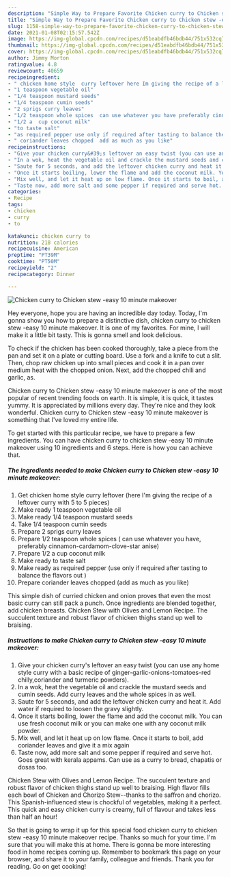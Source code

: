 ```yaml
---
description: "Simple Way to Prepare Favorite Chicken curry to Chicken stew -easy 10 minute makeover"
title: "Simple Way to Prepare Favorite Chicken curry to Chicken stew -easy 10 minute makeover"
slug: 1158-simple-way-to-prepare-favorite-chicken-curry-to-chicken-stew-easy-10-minute-makeover
date: 2021-01-08T02:15:57.542Z
image: https://img-global.cpcdn.com/recipes/d51eabdfb46bdb44/751x532cq70/chicken-curry-to-chicken-stew-easy-10-minute-makeover-recipe-main-photo.jpg
thumbnail: https://img-global.cpcdn.com/recipes/d51eabdfb46bdb44/751x532cq70/chicken-curry-to-chicken-stew-easy-10-minute-makeover-recipe-main-photo.jpg
cover: https://img-global.cpcdn.com/recipes/d51eabdfb46bdb44/751x532cq70/chicken-curry-to-chicken-stew-easy-10-minute-makeover-recipe-main-photo.jpg
author: Jimmy Morton
ratingvalue: 4.8
reviewcount: 40659
recipeingredient:
- " chicken home style  curry leftover here Im giving the recipe of a leftover curry with 5 to 5 pieces"
- "1 teaspoon vegetable oil"
- "1/4 teaspoon mustard seeds"
- "1/4 teaspoon cumin seeds"
- "2 sprigs curry leaves"
- "1/2 teaspoon whole spices  can use whatever you have preferably cinnamoncardamomclovestar anise"
- "1/2 a  cup coconut milk"
- "to taste salt"
- "as required pepper use only if required after tasting to balance the flavors out "
- " coriander leaves chopped  add as much as you like"
recipeinstructions:
- "Give your chicken curry&#39;s leftover an easy twist (you can use any home style curry with a basic recipe of ginger-garlic-onions-tomatoes-red chilly,coriander and turmeric powders)."
- "In a wok, heat the vegetable oil and crackle the mustard seeds and cumin seeds. Add curry leaves and the whole spices in as well."
- "Saute for 5 seconds, and add the leftover chicken curry and heat it. Add water if required to loosen the gravy slightly."
- "Once it starts boiling, lower the flame and add the coconut milk. You can use fresh coconut milk or you can make one with any coconut milk powder."
- "Mix well, and let it heat up on low flame. Once it starts to boil, add coriander leaves and give it a mix again"
- "Taste now, add more salt and some pepper if required and serve hot. Goes great with kerala appams. Can use as a curry to bread, chapatis or dosas too."
categories:
- Recipe
tags:
- chicken
- curry
- to

katakunci: chicken curry to 
nutrition: 218 calories
recipecuisine: American
preptime: "PT39M"
cooktime: "PT50M"
recipeyield: "2"
recipecategory: Dinner

---
```



![Chicken curry to Chicken stew -easy 10 minute makeover](https://img-global.cpcdn.com/recipes/d51eabdfb46bdb44/751x532cq70/chicken-curry-to-chicken-stew-easy-10-minute-makeover-recipe-main-photo.jpg)

Hey everyone, hope you are having an incredible day today. Today, I'm gonna show you how to prepare a distinctive dish, chicken curry to chicken stew -easy 10 minute makeover. It is one of my favorites. For mine, I will make it a little bit tasty. This is gonna smell and look delicious.

To check if the chicken has been cooked thoroughly, take a piece from the pan and set it on a plate or cutting board. Use a fork and a knife to cut a slit. Then, chop raw chicken up into small pieces and cook it in a pan over medium heat with the chopped onion. Next, add the chopped chili and garlic, as.

Chicken curry to Chicken stew -easy 10 minute makeover is one of the most popular of recent trending foods on earth. It is simple, it is quick, it tastes yummy. It is appreciated by millions every day. They're nice and they look wonderful. Chicken curry to Chicken stew -easy 10 minute makeover is something that I've loved my entire life.


To get started with this particular recipe, we have to prepare a few ingredients. You can have chicken curry to chicken stew -easy 10 minute makeover using 10 ingredients and 6 steps. Here is how you can achieve that.

<!--inarticleads1-->

##### The ingredients needed to make Chicken curry to Chicken stew -easy 10 minute makeover:

1. Get  chicken home style  curry leftover (here I&#39;m giving the recipe of a leftover curry with 5 to 5 pieces)
1. Make ready 1 teaspoon vegetable oil
1. Make ready 1/4 teaspoon mustard seeds
1. Take 1/4 teaspoon cumin seeds
1. Prepare 2 sprigs curry leaves
1. Prepare 1/2 teaspoon whole spices ( can use whatever you have, preferably cinnamon-cardamom-clove-star anise)
1. Prepare 1/2 a  cup coconut milk
1. Make ready to taste salt
1. Make ready as required pepper (use only if required after tasting to balance the flavors out )
1. Prepare  coriander leaves chopped  (add as much as you like)


This simple dish of curried chicken and onion proves that even the most basic curry can still pack a punch. Once ingredients are blended together, add chicken breasts. Chicken Stew with Olives and Lemon Recipe. The succulent texture and robust flavor of chicken thighs stand up well to braising. 

<!--inarticleads2-->

##### Instructions to make Chicken curry to Chicken stew -easy 10 minute makeover:

1. Give your chicken curry&#39;s leftover an easy twist (you can use any home style curry with a basic recipe of ginger-garlic-onions-tomatoes-red chilly,coriander and turmeric powders).
1. In a wok, heat the vegetable oil and crackle the mustard seeds and cumin seeds. Add curry leaves and the whole spices in as well.
1. Saute for 5 seconds, and add the leftover chicken curry and heat it. Add water if required to loosen the gravy slightly.
1. Once it starts boiling, lower the flame and add the coconut milk. You can use fresh coconut milk or you can make one with any coconut milk powder.
1. Mix well, and let it heat up on low flame. Once it starts to boil, add coriander leaves and give it a mix again
1. Taste now, add more salt and some pepper if required and serve hot. Goes great with kerala appams. Can use as a curry to bread, chapatis or dosas too.


Chicken Stew with Olives and Lemon Recipe. The succulent texture and robust flavor of chicken thighs stand up well to braising. High flavor fills each bowl of Chicken and Chorizo Stew--thanks to the saffron and chorizo. This Spanish-influenced stew is chockful of vegetables, making it a perfect. This quick and easy chicken curry is creamy, full of flavour and takes less than half an hour! 

So that is going to wrap it up for this special food chicken curry to chicken stew -easy 10 minute makeover recipe. Thanks so much for your time. I'm sure that you will make this at home. There is gonna be more interesting food in home recipes coming up. Remember to bookmark this page on your browser, and share it to your family, colleague and friends. Thank you for reading. Go on get cooking!

